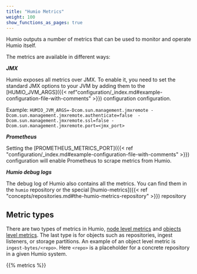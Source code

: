 ```yaml
---
title: "Humio Metrics"
weight: 100
show_functions_as_pages: true
---
```


Humio outputs a number of metrics that can be used to monitor and
operate Humio itself.

The metrics are available in different ways:

***JMX***

Humio exposes all metrics over JMX. To enable it, you need to set the
standard JMX options to your JVM by adding them to the
[HUMIO_JVM_ARGS]({{< ref"configuration/_index.md#example-configuration-file-with-comments" >}}) configuration configuration.

Example: `HUMIO_JVM_ARGS=-Dcom.sun.management.jmxremote -Dcom.sun.management.jmxremote.authenticate=false  -Dcom.sun.management.jmxremote.ssl=false -Dcom.sun.management.jmxremote.port=<jmx_port>`


***Prometheus***

Setting the [PROMETHEUS_METRICS_PORT]({{< ref "configuration/_index.md#example-configuration-file-with-comments" >}}) configuration will enable Prometheus to scrape metrics from Humio.

***Humio debug logs***

The debug log of Humio also contains all the metrics. You can find
them in the `humio` repository or the special [humio-metrics]({{< ref "concepts/repositories.md#the-humio-metrics-repository" >}})
repository


## Metric types #########

There are two types of metrics in Humio, [node level
metrics](#node-level-metrics) and [objects level
metrics](#object-level-metrics). The last type is for objects such as
repositories, ingest listeners, or storage partitions. An example of
an object level metric is `ingest-bytes/<repo>`. Here `<repo>` is a
placeholder for a concrete repository in a given Humio system.

{{% metrics %}}

